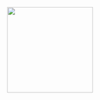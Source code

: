 <div align="center">
  <div id="header" >
    <img src="https://media.giphy.com/media/px9v45I39CcxyXPqEy/giphy.gif" width="200px"/>
  </div>
</div>
